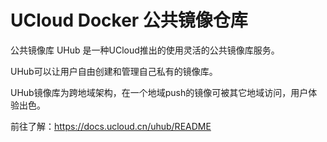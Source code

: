 # UCloud Docker 公共镜像仓库

公共镜像库 UHub 是一种UCloud推出的使用灵活的公共镜像库服务。

UHub可以让用户自由创建和管理自己私有的镜像库。

UHub镜像库为跨地域架构，在一个地域push的镜像可被其它地域访问，用户体验出色。

前往了解：<https://docs.ucloud.cn/uhub/README>
